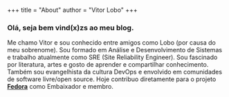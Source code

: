 +++
title = "About"
author = "Vitor Lobo"
+++

### Olá, seja bem vind(x)zs ao meu blog.

Me chamo Vitor e sou conhecido entre amigos como Lobo (por causa do meu sobrenome). Sou formado em Análise e Desenvolvimento de Sistemas e trabalho atualmente como SRE (Site Reliability Engineer). Sou fascinado por literatura, artes e gosto de aprender e compartilhar conhecimento. Também sou evangelhista da cultura DevOps e envolvido em comunidades de software livre/open source. Hoje contribuo diretamente para o projeto **[Fedora](https://getfedora.org/)** como Embaixador e membro.   




